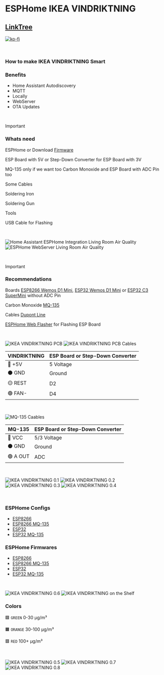 # ESPHome IKEA VINDRIKTNING

## [LinkTree](https://linktr.ee/DzurisHome)

[![ko-fi](https://ko-fi.com/img/githubbutton_sm.svg)](https://ko-fi.com/N4N6M7OX3)

</br>

### How to make IKEA VINDRIKTNING Smart

### Benefits
- Home Assistant Autodiscovery
- MQTT
- Locally
- WebServer
- OTA Updates

</br>

> [!IMPORTANT]
> ### Whats need
> 
> ESPHome or Download [Firmware](https://github.com/DzurisHome/ESPHome-IKEA-VINDRIKTNING/blob/main/README.md#esphome-firmwares)
> 
> ESP Board with 5V or Step-Down Converter for ESP Board with 3V
>
> MQ-135 only if we want too Carbon Monoxide and ESP Board with ADC Pin too
> 
> Some Cables
> 
> Soldering Iron
> 
> Soldering Gun
> 
> Tools
>
> USB Cable for Flashing

</br>

![Home Assistant ESPHome Integration Living Room Air Quality](https://github.com/DzurisHome/ESPHome-IKEA-VINDRIKTNING/blob/main/Images/Home%20Assistant%20ESPHome%20Integration%20Living%20Room%20Air%20Quality.png)
![ESPHome WebServer Living Room Air Quality](https://github.com/DzurisHome/ESPHome-IKEA-VINDRIKTNING/blob/main/Images/ESPHome%20WebServer%20Living%20Room%20Air%20Quality.png)

</br>

> [!IMPORTANT]
> ### Recommendations
>
> Boards [ESP8266 Wemos D1 Mini](https://s.click.aliexpress.com/e/_Dm8FxHL), [ESP32 Wemos D1 Mini](https://s.click.aliexpress.com/e/_DFpDpnJ) or [ESP32 C3 SuperMini](https://s.click.aliexpress.com/e/_DlP529f) without ADC Pin
>
> Carbon Monoxide [MQ-135](https://s.click.aliexpress.com/e/_DDRkLM1)
> 
> Cables [Dupont Line](https://s.click.aliexpress.com/e/_DFdLicl)
>
> [ESPHome Web Flasher](https://web.esphome.io/) for Flashing ESP Board

</br>

![IKEA VINDRIKTNING PCB](https://github.com/DzurisHome/ESPHome-IKEA-VINDRIKTNING/blob/main/Images/IKEA%20VINDRIKTNING%20PCB.png)
![IKEA VINDRIKTNING PCB Cables](https://github.com/DzurisHome/ESPHome-IKEA-VINDRIKTNING/blob/main/Images/IKEA%20VINDRIKTNING%20PCB%20Cables.png)

| VINDRIKTNING | ESP Board or Step-Down Converter |
|--------------|----------------------------------|
| 🔴 +5V       | 5 Voltage                        |
| ⚫ GND       | Ground                           |
| 🟡 REST      | D2                               |
| 🟢 FAN-      | D4                               |

</br>

![MQ-135 Caables](https://github.com/DzurisHome/ESPHome-IKEA-VINDRIKTNING/blob/main/Images/MQ-135%20Cables.png)

| MQ-135    | ESP Board or Step-Down Converter |
|-----------|----------------------------------|
| 🔴 VCC    | 5/3 Voltage                      |
| ⚫ GND    | Ground                           |
| 🟢 A OUT  | ADC                              |

</br>

![IKEA VINDRIKTNING 0.1](https://github.com/DzurisHome/ESPHome-IKEA-VINDRIKTNING/blob/main/Images/IKEA%20VINDRIKTNING%200.1.jpg)
![IKEA VINDRIKTNING 0.2](https://github.com/DzurisHome/ESPHome-IKEA-VINDRIKTNING/blob/main/Images/IKEA%20VINDRIKTNING%200.2.png)
![IKEA VINDRIKTNING 0.3](https://github.com/DzurisHome/ESPHome-IKEA-VINDRIKTNING/blob/main/Images/IKEA%20VINDRIKTNING%200.3.png)
![IKEA VINDRIKTNING 0.4](https://github.com/DzurisHome/ESPHome-IKEA-VINDRIKTNING/blob/main/Images/IKEA%20VINDRIKTNING%200.4.png)

</br>

### ESPHome Configs
- [ESP8266](https://github.com/DzurisHome/ESPHome-IKEA-VINDRIKTNING/blob/main/ESPHome%20Config/dzuris-home-esphome-config-ikea-vindriktning-esp8266.yaml)
- [ESP8266 MQ-135](https://github.com/DzurisHome/ESPHome-IKEA-VINDRIKTNING/blob/main/ESPHome%20Config/dzuris-home-esphome-config-ikea-vindriktning-esp8266-mq-135.yaml)
- [ESP32](https://github.com/DzurisHome/ESPHome-IKEA-VINDRIKTNING/blob/main/ESPHome%20Config/dzuris-home-esphome-config-ikea-vindriktning-esp32.yaml)
- [ESP32 MQ-135](https://github.com/DzurisHome/ESPHome-IKEA-VINDRIKTNING/blob/main/ESPHome%20Config/dzuris-home-esphome-config-ikea-vindriktning-esp32-mq-135.yaml)

### ESPHome Firmwares
- [ESP8266](https://github.com/DzurisHome/ESPHome-IKEA-VINDRIKTNING/blob/main/Firmware/dzuris-home-esphome-firmware-ikea-vindriktning-esp8266.bin)
- [ESP8266 MQ-135](https://github.com/DzurisHome/ESPHome-IKEA-VINDRIKTNING/blob/main/Firmware/dzuris-home-esphome-firmware-ikea-vindriktning-esp8266-mq-135.bin)
- [ESP32](https://github.com/DzurisHome/ESPHome-IKEA-VINDRIKTNING/blob/main/Firmware/dzuris-home-esphome-firmware-ikea-vindriktning-esp32.bin)
- [ESP32 MQ-135](https://github.com/DzurisHome/ESPHome-IKEA-VINDRIKTNING/blob/main/Firmware/dzuris-home-esphome-firmware-ikea-vindriktning-esp32-mq-135.bin)

</br>

![IKEA VINDRIKTNING 0.6](https://github.com/DzurisHome/ESPHome-IKEA-VINDRIKTNING/blob/main/Images/IKEA%20VINDRIKTNING%200.6.png)
![IKEA VINDRIKTNING on the Shelf](https://github.com/DzurisHome/ESPHome-IKEA-VINDRIKTNING/blob/main/Images/IKEA%20VINDRIKTNING%20on%20the%20Shelf.png)

### Colors
🟩 `GREEN` 0-30 μg/m³

🟧 `ORANGE` 30-100 μg/m³

🟥 `RED` 100+ μg/m³

</br>

![IKEA VINDRIKTNING 0.5](https://github.com/DzurisHome/ESPHome-IKEA-VINDRIKTNING/blob/main/Images/IKEA%20VINDRIKTNING%200.5.png)
![IKEA VINDRIKTNING 0.7](https://github.com/DzurisHome/ESPHome-IKEA-VINDRIKTNING/blob/main/Images/IKEA%20VINDRIKTNING%200.7.png)
![IKEA VINDRIKTNING 0.8](https://github.com/DzurisHome/ESPHome-IKEA-VINDRIKTNING/blob/main/Images/IKEA%20VINDRIKTNING%200.8.png)
